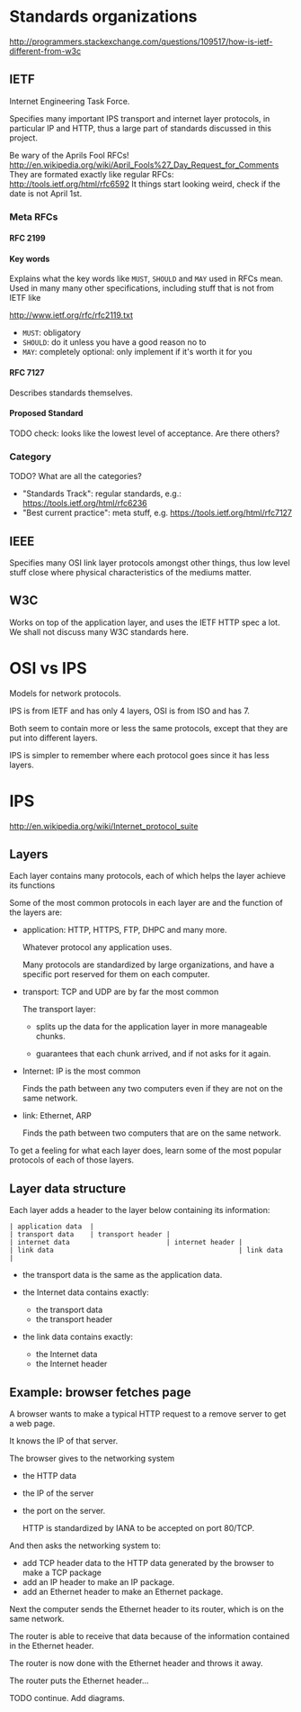 # Standards organizations

<http://programmers.stackexchange.com/questions/109517/how-is-ietf-different-from-w3c>

## IETF

Internet Engineering Task Force.

Specifies many important IPS transport and internet layer protocols, in particular IP and HTTP, thus a large part of standards discussed in this project.

Be wary of the Aprils Fool RFCs! <http://en.wikipedia.org/wiki/April_Fools%27_Day_Request_for_Comments> They are formated exactly like regular RFCs: <http://tools.ietf.org/html/rfc6592> It things start looking weird, check if the date is not April 1st.

### Meta RFCs

#### RFC 2199

#### Key words

Explains what the key words like `MUST`, `SHOULD` and `MAY` used in RFCs mean. Used in many many other specifications, including stuff that is not from IETF like 

<http://www.ietf.org/rfc/rfc2119.txt>

- `MUST`: obligatory
- `SHOULD`: do it unless you have a good reason no to
- `MAY`: completely optional: only implement if it's worth it for you

#### RFC 7127

Describes standards themselves.

#### Proposed Standard

TODO check: looks like the lowest level of acceptance. Are there others?

### Category

TODO? What are all the categories?

- "Standards Track": regular standards, e.g.: <https://tools.ietf.org/html/rfc6236>
- "Best current practice": meta stuff, e.g. <https://tools.ietf.org/html/rfc7127>

## IEEE

Specifies many OSI link layer protocols amongst other things, thus low level stuff close where physical characteristics of the mediums matter.

## W3C

Works on top of the application layer, and uses the IETF HTTP spec a lot. We shall not discuss many W3C standards here.

# OSI vs IPS

Models for network protocols.

IPS is from IETF and has only 4 layers, OSI is from ISO and has 7.

Both seem to contain more or less the same protocols, except that they are put into different layers.

IPS is simpler to remember where each protocol goes since it has less layers.

# IPS

<http://en.wikipedia.org/wiki/Internet_protocol_suite>

## Layers

Each layer contains many protocols, each of which helps the layer achieve its functions

Some of the most common protocols in each layer are and the function of the layers are:

-   application: HTTP, HTTPS, FTP, DHPC and many more.

    Whatever protocol any application uses.

    Many protocols are standardized by large organizations, and have a specific port reserved for them on each computer.

-   transport: TCP and UDP are by far the most common

    The transport layer:

    - splits up the data for the application layer in more manageable chunks.

    - guarantees that each chunk arrived, and if not asks for it again.

-   Internet: IP is the most common

    Finds the path between any two computers even if they are not on the same network.

-   link: Ethernet, ARP

    Finds the path between two computers that are on the same network.

To get a feeling for what each layer does, learn some of the most popular protocols of each of those layers.

## Layer data structure

Each layer adds a header to the layer below containing its information:

    | application data  |
    | transport data    | transport header |
    | internet data                        | internet header |
    | link data                                              | link data  |

-   the transport data is the same as the application data.

-   the Internet data contains exactly:

    - the transport data
    - the transport header

-   the link data contains exactly:

    - the Internet data
    - the Internet header

## Example: browser fetches page

A browser wants to make a typical HTTP request to a remove server to get a web page.

It knows the IP of that server.

The browser gives to the networking system

-   the HTTP data

-   the IP of the server

-   the port on the server.

    HTTP is standardized by IANA to be accepted on port 80/TCP.

And then asks the networking system to:

- add TCP header data to the HTTP data generated by the browser to make a TCP package
- add an IP header to make an IP package.
- add an Ethernet header to make an Ethernet package.

Next the computer sends the Ethernet header to its router, which is on the same network.

The router is able to receive that data because of the information contained in the Ethernet header.

The router is now done with the Ethernet header and throws it away.

The router puts the Ethernet header...

TODO continue. Add diagrams.
